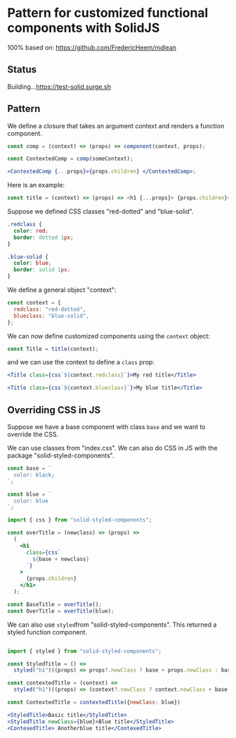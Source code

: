 # Pattern for customized functional components with SolidJS

100% based on: <https://github.com/FredericHeem/mdlean>

## Status

Building...<https://test-solid.surge.sh>

## Pattern

We define a closure that takes an argument context and renders a function component.

```jsx
const comp = (context) => (props) => component(context, props);

const ContextedComp = comp(someContext);

<ContextedComp {...props}>{props.children} </ContextedComp>;
```

Here is an example:

```js
const title = (context) => (props) => <h1 {...props}> {props.children}</h1>;
```

Suppose we defined CSS classes "red-dotted" and "blue-solid".

```css
.redclass {
  color: red;
  border: dotted 1px;
}

.blue-solid {
  color: blue;
  border: solid 1px;
}
```

We define a general object "context":

```js
const context = {
  redclass: "red-dotted",
  blueclass: "blue-solid",
};
```

We can now define customized components using the `context` object:

```jsx
const Title = title(context);
```

and we can use the context to define a `class` prop:

```jsx
<Title class={css`${context.redclass}`}>My red title</Title>

<Title class={css`${context.blueclass}`}>My blue title</Title>
```

## Overriding CSS in JS

Suppose we have a base component with class `base` and we want to override the CSS.

We can use classes from "index.css". We can also do CSS in JS with the package "solid-styled-components".

```js
const base = `
  color: black;
`;

const blue = `
  color: blue
`;
```

```jsx
import { css } from "solid-styled-components";

const overTitle = (newclass) => (props) =>
  (
    <h1
      class={css`
        ${base + newclass}
      `}
    >
      {props.children}
    </h1>
  );

const BaseTitle = overTitle();
const OverTitle = overTitle(blue);
```

We can also use `styled`from "solid-styled-components". This returned a styled function component.

```jsx

import { styled } from "solid-styled-components";

const StyledTitle = () =>
  styled("h1")((props) => props?.newClass ? base + props.newClass : base});

const contextedTitle = (context) =>
  styled("h1")((props) => (context?.newClass ? context.newClass + base : base));

const ContextedTitle = contextedTitle({newClass: blue})

<StyledTitle>Basic title</StyledTitle>
<StyledTitle newClass={blue}>Blue title</StyledTitle>
<ContexedTitle> Anotherblue title</ContexedTitle>
```
